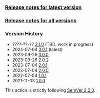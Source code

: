 ### [Release notes for latest version](latest.md)

### [Release notes for all versions](full.md)

### Version History

* ????-??-?? [3.1.0](3.0.2.md) (TBD; work in progress)
* 2024-07-04 [3.0.1](3.0.1.md) (latest)
* 2023-09-26 [3.0.0](3.0.0.md)
* 2023-09-26 [2.0.2](2.0.2.md)
* 2023-07-04 [2.0.1](2.0.1.md)
* 2022-07-04 [2.0.0](2.0.0.md)
* 2022-07-04 [1.0.1](1.0.1.md)
* 2021-11-03 [1.0.0](1.0.0.md)


This action is strictly following [SemVer 2.0.0](https://semver.org/spec/v2.0.0.html).